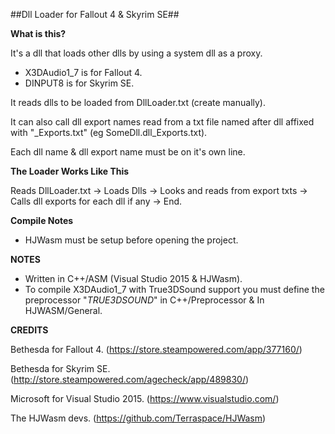 ##Dll Loader for Fallout 4 & Skyrim SE##

**What is this?**

It's a dll that loads other dlls by using a system dll as a proxy.
- X3DAudio1_7 is for Fallout 4.
- DINPUT8 is for Skyrim SE.

It reads dlls to be loaded from DllLoader.txt (create manually).

It can also call dll export names read from a txt file named after dll affixed with "_Exports.txt" (eg SomeDll.dll_Exports.txt).

Each dll name & dll export name must be on it's own line.

**The Loader Works Like This**

Reads DllLoader.txt -> Loads Dlls -> Looks and reads from export txts -> Calls dll exports for each dll if any -> End.

**Compile Notes**

- HJWasm must be setup before opening the project.

**NOTES**

- Written in C++/ASM (Visual Studio 2015 & HJWasm).
- To compile X3DAudio1_7 with True3DSound support you must define the preprocessor "_TRUE3DSOUND_" in C++/Preprocessor & In HJWASM/General.

**CREDITS**

Bethesda for Fallout 4. (https://store.steampowered.com/app/377160/)

Bethesda for Skyrim SE. (http://store.steampowered.com/agecheck/app/489830/)

Microsoft for Visual Studio 2015. (https://www.visualstudio.com/)

The HJWasm devs. (https://github.com/Terraspace/HJWasm)
